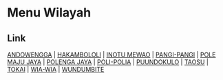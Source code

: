 # Menu Wilayah

## Link

[ANDOWENGGA](https://github.com/gigit-pemilu/pemilu-2024-74-sulawesi-tenggara/tree/main/pileg-dpr/hitung-suara/sub/74-sulawesi-tenggara/sub/11-kolaka-timur/sub/04-poli-polia/sub/2005-andowengga)
 | 
[HAKAMBOLOLI](https://github.com/gigit-pemilu/pemilu-2024-74-sulawesi-tenggara/tree/main/pileg-dpr/hitung-suara/sub/74-sulawesi-tenggara/sub/11-kolaka-timur/sub/04-poli-polia/sub/2010-hakambololi)
 | 
[INOTU MEWAO](https://github.com/gigit-pemilu/pemilu-2024-74-sulawesi-tenggara/tree/main/pileg-dpr/hitung-suara/sub/74-sulawesi-tenggara/sub/11-kolaka-timur/sub/04-poli-polia/sub/2011-inotu-mewao)
 | 
[PANGI-PANGI](https://github.com/gigit-pemilu/pemilu-2024-74-sulawesi-tenggara/tree/main/pileg-dpr/hitung-suara/sub/74-sulawesi-tenggara/sub/11-kolaka-timur/sub/04-poli-polia/sub/2003-pangi-pangi)
 | 
[POLE MAJU JAYA](https://github.com/gigit-pemilu/pemilu-2024-74-sulawesi-tenggara/tree/main/pileg-dpr/hitung-suara/sub/74-sulawesi-tenggara/sub/11-kolaka-timur/sub/04-poli-polia/sub/2007-pole-maju-jaya)
 | 
[POLENGA JAYA](https://github.com/gigit-pemilu/pemilu-2024-74-sulawesi-tenggara/tree/main/pileg-dpr/hitung-suara/sub/74-sulawesi-tenggara/sub/11-kolaka-timur/sub/04-poli-polia/sub/2008-polenga-jaya)
 | 
[POLI-POLIA](https://github.com/gigit-pemilu/pemilu-2024-74-sulawesi-tenggara/tree/main/pileg-dpr/hitung-suara/sub/74-sulawesi-tenggara/sub/11-kolaka-timur/sub/04-poli-polia/sub/1001-poli-polia)
 | 
[PUUNDOKULO](https://github.com/gigit-pemilu/pemilu-2024-74-sulawesi-tenggara/tree/main/pileg-dpr/hitung-suara/sub/74-sulawesi-tenggara/sub/11-kolaka-timur/sub/04-poli-polia/sub/2012-puundokulo)
 | 
[TAOSU](https://github.com/gigit-pemilu/pemilu-2024-74-sulawesi-tenggara/tree/main/pileg-dpr/hitung-suara/sub/74-sulawesi-tenggara/sub/11-kolaka-timur/sub/04-poli-polia/sub/2006-taosu)
 | 
[TOKAI](https://github.com/gigit-pemilu/pemilu-2024-74-sulawesi-tenggara/tree/main/pileg-dpr/hitung-suara/sub/74-sulawesi-tenggara/sub/11-kolaka-timur/sub/04-poli-polia/sub/2004-tokai)
 | 
[WIA-WIA](https://github.com/gigit-pemilu/pemilu-2024-74-sulawesi-tenggara/tree/main/pileg-dpr/hitung-suara/sub/74-sulawesi-tenggara/sub/11-kolaka-timur/sub/04-poli-polia/sub/2002-wia-wia)
 | 
[WUNDUMBITE](https://github.com/gigit-pemilu/pemilu-2024-74-sulawesi-tenggara/tree/main/pileg-dpr/hitung-suara/sub/74-sulawesi-tenggara/sub/11-kolaka-timur/sub/04-poli-polia/sub/2009-wundumbite)

